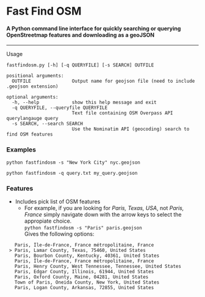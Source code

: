 # Fast Find OSM
#### A Python command line interface for quickly searching or querying OpenStreetmap  features and downloading as a geoJSON

_____  
        
Usage

`fastfindosm.py [-h] [-q QUERYFILE] [-s SEARCH] OUTFILE`

```
positional arguments:
  OUTFILE               Output name for geojson file (need to include .geojson extension)

optional arguments:
  -h, --help            show this help message and exit
  -q QUERYFILE, --queryfile QUERYFILE
                        Text file containing OSM Overpass API querylangauge query
  -s SEARCH, --search SEARCH
                        Use the Nominatim API (geocoding) search to find OSM features
```

  
### Examples
`python fastfindosm -s "New York City" nyc.geojson`

`python fastfindosm -q query.txt my_query.geojson`

### Features
- Includes pick list of OSM features  
  - For example, if you are looking for *Paris, Texas, USA*, not *Paris, France* simply navigate down with the arrow keys to select the appropiate choice.  
`python fastfindosm -s "Paris" paris.geojson`  
Gives the following options:  
```Paris, Île-de-France, France métropolitaine, France
   Paris, Île-de-France, France métropolitaine, France
 > Paris, Lamar County, Texas, 75460, United States
   Paris, Bourbon County, Kentucky, 40361, United States
   Paris, Île-de-France, France métropolitaine, France
   Paris, Henry County, West Tennessee, Tennessee, United States
   Paris, Edgar County, Illinois, 61944, United States
   Paris, Oxford County, Maine, 04281, United States
   Town of Paris, Oneida County, New York, United States
   Paris, Logan County, Arkansas, 72855, United States
   ```
